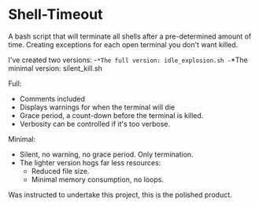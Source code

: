 # Shell-Timeout
A bash script that will terminate all shells after a pre-determined amount of time. 
Creating exceptions for each open terminal you don't want killed.

I've created two versions:
-`*The full version: idle_explosion.sh
-`*The minimal version: silent_kill.sh

Full:
- Comments included
- Displays warnings for when the terminal will die
- Grace period, a count-down before the terminal is killed.
- Verbosity can be controlled if it's too verbose.

Minimal:
- Silent, no warning, no grace period. Only termination.
- The lighter version hogs far less resources:  
    - Reduced file size.
    - Minimal memory consumption, no loops.


Was instructed to undertake this project, this is the polished product. 
